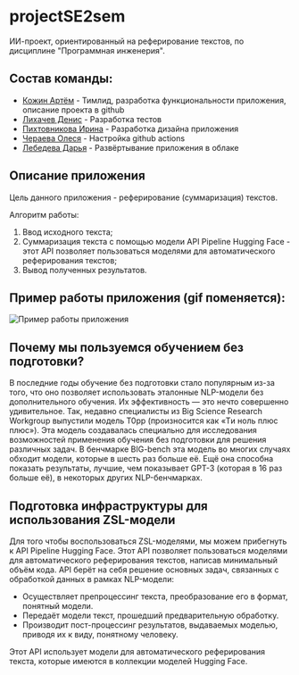 # projectSE2sem
ИИ-проект, ориентированный на реферирование текстов, по дисциплине "Программная инженерия".

## Состав команды:
* [Кожин Артём](https://github.com/ctakan4ik) - Тимлид, разработка функциональности приложения, описание проекта в github
* [Лихачев Денис](https://github.com/Liha4) - Разработка тестов
* [Пихтовникова Ирина](https://github.com/IraPikhtovnikova) - Разработка дизайна приложения
* [Чераева Олеся](https://github.com/rulthw) - Настройка github actions
* [Лебедева Дарья](https://github.com/dashleb33) - Развёртывание приложения в облаке

## Описание приложения
Цель данного приложения - реферирование (суммаризация) текстов.

Алгоритм работы:
1. Ввод исходного текста;
2. Суммаризация текста с помощью модели API Pipeline Hugging Face - этот API позволяет пользоваться моделями для автоматического реферирования текстов;
3. Вывод полученных результатов.


## Пример работы приложения (gif поменяется):
![Пример работы приложения](https://user-images.githubusercontent.com/38241217/212289700-8830462c-0840-4f60-a6e6-907f6f4f60da.gif)


## Почему мы пользуемся обучением без подготовки?
В последние годы обучение без подготовки стало популярным из-за того, что оно позволяет использовать эталонные NLP-модели без дополнительного обучения. Их эффективность — это нечто совершенно удивительное. Так, недавно специалисты из Big Science Research Workgroup выпустили модель T0pp (произносится как «Tи ноль плюс плюс»). Эта модель создавалась специально для исследования возможностей применения обучения без подготовки для решения различных задач. В бенчмарке BIG-bench эта модель во многих случаях обходит модели, которые в шесть раз больше её. Ещё она способна показать результаты, лучшие, чем показывает GPT-3 (которая в 16 раз больше её), в некоторых других NLP-бенчмарках.

## Подготовка инфраструктуры для использования ZSL-модели
Для того чтобы воспользоваться ZSL-моделями, мы можем прибегнуть к API Pipeline Hugging Face. Этот API позволяет пользоваться моделями для автоматического реферирования текстов, написав минимальный объём кода. API берёт на себя решение основных задач, связанных с обработкой данных в рамках NLP-модели:
* Осуществляет препроцессинг текста, преобразование его в формат, понятный модели.
* Передаёт модели текст, прошедший предварительную обработку.
* Производит пост-процессинг результатов, выдаваемых моделью, приводя их к виду, понятному человеку.

Этот API использует модели для автоматического реферирования текста, которые имеются в коллекции моделей Hugging Face.


